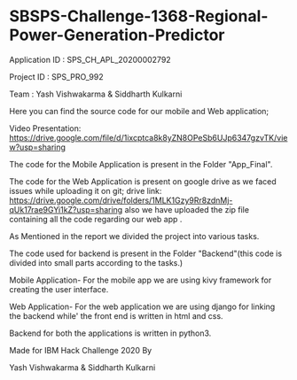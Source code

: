 # SBSPS-Challenge-1368-Regional-Power-Generation-Predictor

Application ID : SPS_CH_APL_20200002792

Project ID :  SPS_PRO_992

Team : Yash Vishwakarma & Siddharth Kulkarni 


Here you can find the source code for our mobile and Web application;

Video Presentation: https://drive.google.com/file/d/1ixcptca8k8yZN8OPeSb6UJp6347gzvTK/view?usp=sharing


The code for the Mobile Application is present in the Folder "App_Final".


The code for the Web Application is present on google drive as we faced issues while uploading 
it on git; drive link: https://drive.google.com/drive/folders/1MLK1Gzy9Rr8zdnMj-qUk17rae9GYi1kZ?usp=sharing
also we have uploaded the zip file containing all the code regarding our web app .


As Mentioned in the report we divided the project into various tasks.


The code used for backend is present in the Folder "Backend"(this code is 
divided into small parts according to the tasks.)

Mobile Application- 
  For the mobile app we are using kivy framework for creating the user interface.
  
  
Web Application-
  For the web application we are using django for linking the backend while'
  the front end is written in html and css.
  

Backend for both the applications is written in python3.



Made for IBM Hack Challenge 2020
By


Yash Vishwakarma & Siddharth Kulkarni

